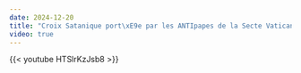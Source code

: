 ```yaml
---
date: 2024-12-20
title: "Croix Satanique port\xE9e par les ANTIpapes de la Secte Vatican 2 !"
video: true
---
```



{{< youtube HTSlrKzJsb8 >}}
